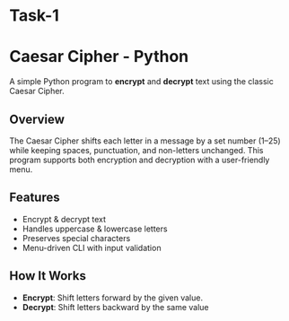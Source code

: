 # Task-1
# Caesar Cipher - Python

A simple Python program to **encrypt** and **decrypt** text using the classic Caesar Cipher.

## Overview
The Caesar Cipher shifts each letter in a message by a set number (1–25) while keeping spaces, punctuation, and non-letters unchanged. This program supports both encryption and decryption with a user-friendly menu.

## Features
- Encrypt & decrypt text
- Handles uppercase & lowercase letters
- Preserves special characters
- Menu-driven CLI with input validation

## How It Works
- **Encrypt**: Shift letters forward by the given value.
- **Decrypt**: Shift letters backward by the same value
